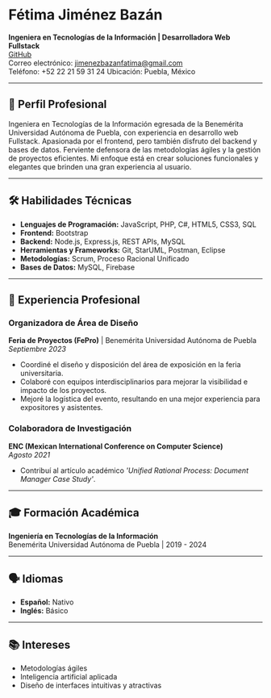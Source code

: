 # Fétima Jiménez Bazán

**Ingeniera en Tecnologías de la Información | Desarrolladora Web Fullstack**  
[GitHub]( https://github.com/FattiJim)  
Correo electrónico: jimenezbazanfatima@gmail.com  
Teléfono: +52 22 21 59 31 24
Ubicación: Puebla, México

---

## 🎯 **Perfil Profesional**

Ingeniera en Tecnologías de la Información egresada de la Benemérita Universidad Autónoma de Puebla, con experiencia en desarrollo web Fullstack. Apasionada por el frontend, pero también disfruto del backend y bases de datos. Ferviente defensora de las metodologías ágiles y la gestión de proyectos eficientes. Mi enfoque está en crear soluciones funcionales y elegantes que brinden una gran experiencia al usuario.

---

## 🛠️ **Habilidades Técnicas**

- **Lenguajes de Programación:** JavaScript, PHP, C#, HTML5, CSS3, SQL
- **Frontend:** Bootstrap
- **Backend:** Node.js, Express.js, REST APIs, MySQL
- **Herramientas y Frameworks:**  Git, StarUML, Postman, Eclipse
- **Metodologías:** Scrum,  Proceso Racional Unificado
- **Bases de Datos:** MySQL, Firebase

---

## 💼 **Experiencia Profesional**

### **Organizadora de Área de Diseño**  
**Feria de Proyectos (FePro)** | Benemérita Universidad Autónoma de Puebla  
_Septiembre 2023_

- Coordiné el diseño y disposición del área de exposición en la feria universitaria.  
- Colaboré con equipos interdisciplinarios para mejorar la visibilidad e impacto de los proyectos.  
- Mejoré la logística del evento, resultando en una mejor experiencia para expositores y asistentes.

### **Colaboradora de Investigación**  
**ENC (Mexican International Conference on Computer Science)**  
_Agosto 2021_

- Contribuí al artículo académico _'Unified Rational Process: Document Manager Case Study'_.  

---

## 🎓 **Formación Académica**

**Ingeniería en Tecnologías de la Información**  
Benemérita Universidad Autónoma de Puebla | 2019 - 2024


---
## 🗣️ **Idiomas**

- **Español:** Nativo  
- **Inglés:** Básico

---

## 📚 **Intereses**
- Metodologías ágiles
- Inteligencia artificial aplicada
- Diseño de interfaces intuitivas y atractivas
